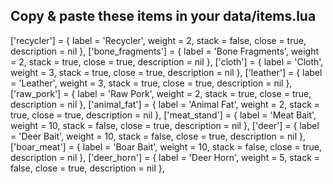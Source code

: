 ## Copy & paste these items in your data/items.lua

['recycler'] = {
    label = 'Recycler',
    weight = 2,
    stack = false,
    close = true,
    description = nil
},
['bone_fragments'] = {
    label = 'Bone Fragments',
    weight = 2,
    stack = true,
    close = true,
    description = nil
},
['cloth'] = {
    label = 'Cloth',
    weight = 3,
    stack = true,
    close = true,
    description = nil
},
['leather'] = {
    label = 'Leather',
    weight = 3,
    stack = true,
    close = true,
    description = nil
},
['raw_pork'] = {
    label = 'Raw Pork',
    weight = 2,
    stack = true,
    close = true,
    description = nil
},
['animal_fat'] = {
    label = 'Animal Fat',
    weight = 2,
    stack = true,
    close = true,
    description = nil
},
['meat_stand'] = {
    label = 'Meat Bait',
    weight = 10,
    stack = false,
    close = true,
    description = nil
},
['deer'] = {
    label = 'Deer Bait',
    weight = 10,
    stack = false,
    close = true,
    description = nil
},
['boar_meat'] = {
    label = 'Boar Bait',
    weight = 10,
    stack = false,
    close = true,
    description = nil
},
['deer_horn'] = {
    label = 'Deer Horn',
    weight = 5,
    stack = false,
    close = true,
    description = nil
},